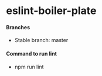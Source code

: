 # eslint-boiler-plate
#### Branches
- Stable branch: master

#### Command to run lint
- npm run lint

